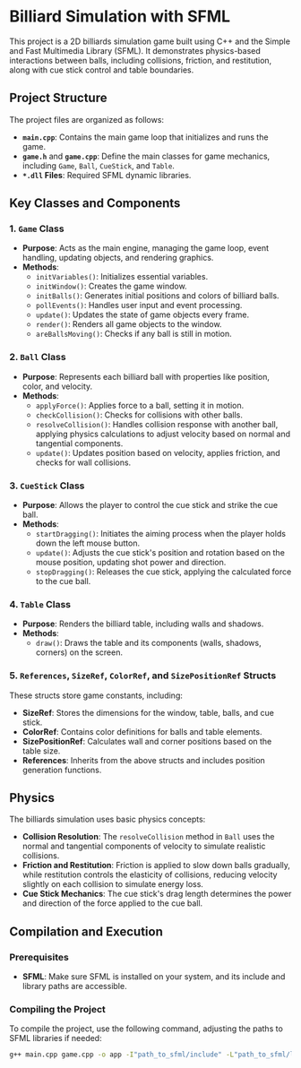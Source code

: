 # Billiard Simulation with SFML

This project is a 2D billiards simulation game built using C++ and the Simple and Fast Multimedia Library (SFML). It demonstrates physics-based interactions between balls, including collisions, friction, and restitution, along with cue stick control and table boundaries.

## Project Structure

The project files are organized as follows:

- **`main.cpp`**: Contains the main game loop that initializes and runs the game.
- **`game.h`** and **`game.cpp`**: Define the main classes for game mechanics, including `Game`, `Ball`, `CueStick`, and `Table`.
- **`*.dll` Files**: Required SFML dynamic libraries.

## Key Classes and Components

### 1. `Game` Class

- **Purpose**: Acts as the main engine, managing the game loop, event handling, updating objects, and rendering graphics.
- **Methods**:
  - `initVariables()`: Initializes essential variables.
  - `initWindow()`: Creates the game window.
  - `initBalls()`: Generates initial positions and colors of billiard balls.
  - `pollEvents()`: Handles user input and event processing.
  - `update()`: Updates the state of game objects every frame.
  - `render()`: Renders all game objects to the window.
  - `areBallsMoving()`: Checks if any ball is still in motion.

### 2. `Ball` Class

- **Purpose**: Represents each billiard ball with properties like position, color, and velocity.
- **Methods**:
  - `applyForce()`: Applies force to a ball, setting it in motion.
  - `checkCollision()`: Checks for collisions with other balls.
  - `resolveCollision()`: Handles collision response with another ball, applying physics calculations to adjust velocity based on normal and tangential components.
  - `update()`: Updates position based on velocity, applies friction, and checks for wall collisions.

### 3. `CueStick` Class

- **Purpose**: Allows the player to control the cue stick and strike the cue ball.
- **Methods**:
  - `startDragging()`: Initiates the aiming process when the player holds down the left mouse button.
  - `update()`: Adjusts the cue stick's position and rotation based on the mouse position, updating shot power and direction.
  - `stopDragging()`: Releases the cue stick, applying the calculated force to the cue ball.
  
### 4. `Table` Class

- **Purpose**: Renders the billiard table, including walls and shadows.
- **Methods**:
  - `draw()`: Draws the table and its components (walls, shadows, corners) on the screen.

### 5. `References`, `SizeRef`, `ColorRef`, and `SizePositionRef` Structs

These structs store game constants, including:
- **SizeRef**: Stores the dimensions for the window, table, balls, and cue stick.
- **ColorRef**: Contains color definitions for balls and table elements.
- **SizePositionRef**: Calculates wall and corner positions based on the table size.
- **References**: Inherits from the above structs and includes position generation functions.

## Physics

The billiards simulation uses basic physics concepts:
- **Collision Resolution**: The `resolveCollision` method in `Ball` uses the normal and tangential components of velocity to simulate realistic collisions.
- **Friction and Restitution**: Friction is applied to slow down balls gradually, while restitution controls the elasticity of collisions, reducing velocity slightly on each collision to simulate energy loss.
- **Cue Stick Mechanics**: The cue stick's drag length determines the power and direction of the force applied to the cue ball.

## Compilation and Execution

### Prerequisites

- **SFML**: Make sure SFML is installed on your system, and its include and library paths are accessible.

### Compiling the Project

To compile the project, use the following command, adjusting the paths to SFML libraries if needed:

```bash
g++ main.cpp game.cpp -o app -I"path_to_sfml/include" -L"path_to_sfml/lib" -lsfml-graphics -lsfml-window -lsfml-system -lsfml-audio
